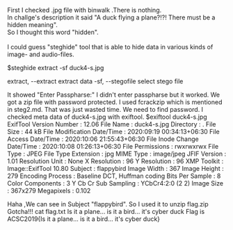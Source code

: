 First I checked .jpg file with binwalk .There is nothing.</br>
 In challge's description it said 
 "A duck flying a plane?!?! There must be a hidden meaning".</br>
 So I thought this word "hidden".</br>
 </br>
 I could guess  "steghide" tool that is  able to hide data in various kinds of image- and audio-files.
 <p>$steghide extract -sf duck4-s.jpg
 
 extract, --extract      extract data
 -sf, --stegofile        select stego file
 
 It showed "Enter Passpharse:"
 I didn't enter passpharse but it worked.
 We got a zip file with password protected.
 I used fcrackzip which is mentioned in steg2.md.
 That was just wasted time. We need to find password.
 I checked meta data of  duck4-s.jpg with exiftool.
 $exiftool duck4-s.jpg
 ExifTool Version Number         : 12.06
File Name                       : duck4-s.jpg
Directory                       : .
File Size                       : 44 kB
File Modification Date/Time     : 2020:09:19 00:34:13+06:30
File Access Date/Time           : 2020:10:06 21:55:43+06:30
File Inode Change Date/Time     : 2020:10:08 01:26:13+06:30
File Permissions                : rwxrwxrwx
File Type                       : JPEG
File Type Extension             : jpg
MIME Type                       : image/jpeg
JFIF Version                    : 1.01
Resolution Unit                 : None
X Resolution                    : 96
Y Resolution                    : 96
XMP Toolkit                     : Image::ExifTool 10.80
Subject                         : flappybird
Image Width                     : 367
Image Height                    : 279
Encoding Process                : Baseline DCT, Huffman coding
Bits Per Sample                 : 8
Color Components                : 3
Y Cb Cr Sub Sampling            : YCbCr4:2:0 (2 2)
Image Size                      : 367x279
Megapixels                      : 0.102
</p>
Haha ,We can see in Subject "flappybird".
So I used it to unzip flag.zip
Gotcha!!! cat flag.txt
Is it a plane... is it a bird... it's cyber duck
Flag is ACSC2019{Is it a plane... is it a bird... it's cyber duck}
 
